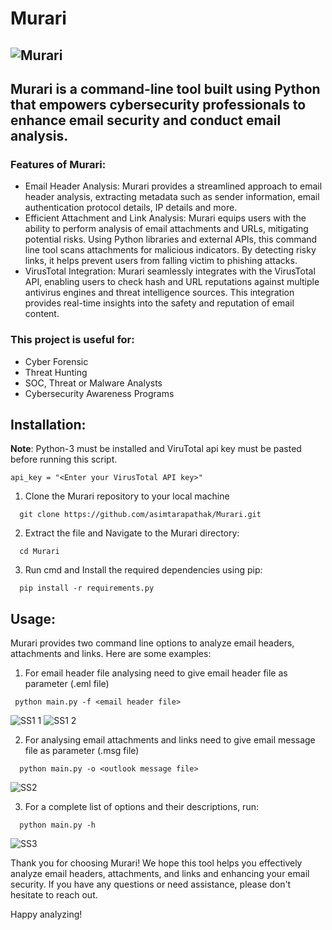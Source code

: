 # Murari
![Murari](https://github.com/asimtarapathak/Murari/assets/50657538/96c96635-de72-4891-b407-47e2495368a8)
---
## Murari is a command-line tool built using Python that empowers cybersecurity professionals to enhance email security and conduct email analysis.

### Features of Murari:

- Email Header Analysis: Murari provides a streamlined approach to email header analysis, extracting metadata such as sender information, email authentication protocol details, IP details and more.
- Efficient Attachment and Link Analysis: Murari equips users with the ability to perform analysis of email attachments and URLs, mitigating potential risks. Using Python libraries and external APIs, this command line tool scans attachments for malicious indicators. By detecting risky links, it helps prevent users from falling victim to phishing attacks.
- VirusTotal Integration: Murari seamlessly integrates with the VirusTotal API, enabling users to check hash and URL reputations against multiple antivirus engines and threat intelligence sources. This integration provides real-time insights into the safety and reputation of email content.

### This project is useful for:

- Cyber Forensic
- Threat Hunting
- SOC, Threat or Malware Analysts
- Cybersecurity Awareness Programs

## Installation:

**Note**: Python-3 must be installed and ViruTotal api key must be pasted before running this script.
```
api_key = "<Enter your VirusTotal API key>"
```

1. Clone the Murari repository to your local machine
```
  git clone https://github.com/asimtarapathak/Murari.git
```
2. Extract the file and Navigate to the Murari directory:
```
  cd Murari
```
3. Run cmd and Install the required dependencies using pip:
```
  pip install -r requirements.py
```


## Usage:

Murari provides two command line options to analyze email headers, attachments and links. Here are some examples:

1. For email header file analysing need to give email header file as parameter (.eml file)
```
 python main.py -f <email header file>
```
![SS1 1](https://github.com/asimtarapathak/Murari/assets/50657538/8d0bf5e4-f377-4ad8-8e0b-629a01783ad9)
![SS1 2](https://github.com/asimtarapathak/Murari/assets/50657538/2f18e5f6-fbd0-4f1a-879a-3b434065db28)


2. For analysing email attachments and links need to give email message file as parameter (.msg file)
```
  python main.py -o <outlook message file>
```
![SS2](https://github.com/asimtarapathak/Murari/assets/50657538/8403e6c5-9962-411a-8366-49a8a10ef3ed)


3. For a complete list of options and their descriptions, run:
```
  python main.py -h
```
![SS3](https://github.com/asimtarapathak/Murari/assets/50657538/018b2308-a46d-4cf2-afc3-73212cfcc6b4)


Thank you for choosing Murari! We hope this tool helps you effectively analyze email headers, attachments, and links and enhancing your email security. If you have any questions or need assistance, please don't hesitate to reach out.

Happy analyzing!
